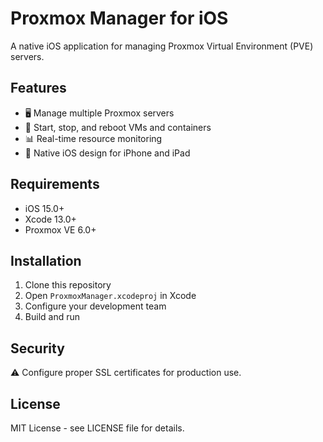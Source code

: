 # Proxmox Manager for iOS

A native iOS application for managing Proxmox Virtual Environment (PVE) servers.

## Features
- 🖥️ Manage multiple Proxmox servers
- 🚀 Start, stop, and reboot VMs and containers
- 📊 Real-time resource monitoring
- 📱 Native iOS design for iPhone and iPad

## Requirements
- iOS 15.0+
- Xcode 13.0+
- Proxmox VE 6.0+

## Installation
1. Clone this repository
2. Open `ProxmoxManager.xcodeproj` in Xcode
3. Configure your development team
4. Build and run

## Security
⚠️ Configure proper SSL certificates for production use.

## License
MIT License - see LICENSE file for details.
